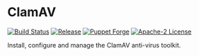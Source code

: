 # ClamAV


[![Build Status](https://github.com/gibbs/puppet-clamav/workflows/CI/badge.svg)](https://github.com/gibbs/puppet-clamav/actions?query=workflow%3ACI)
[![Release](https://github.com/gibbs/puppet-clamav/workflows/Release/badge.svg)](https://github.com/gibbs/puppet-clamav/actions?query=workflow%3ARelease)
[![Puppet Forge](https://img.shields.io/puppetforge/v/genv/clamav.svg?maxAge=2592000?style=plastic)](https://forge.puppet.com/genv/clamav)
[![Apache-2 License](https://img.shields.io/github/license/gibbs/puppet-clamav.svg)](LICENSE)

Install, configure and manage the ClamAV anti-virus toolkit.

